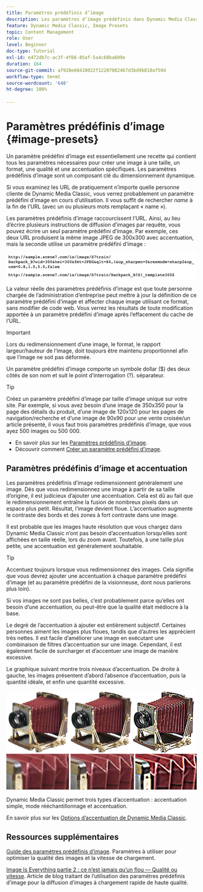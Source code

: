 ```yaml
---
title: Paramètres prédéfinis d’image
description: Les paramètres d’image prédéfinis dans Dynamic Media Classic contiennent tous les paramètres nécessaires pour créer une image à une taille, un format, une qualité et une accentuation spécifiques. Les paramètres prédéfinis d’image sont un composant clé du dimensionnement dynamique. Lorsque vous examinez une URL dans Dynamic Media Classic, vous pouvez facilement voir si un paramètre prédéfini d’image est en cours d’utilisation. Découvrez les paramètres prédéfinis d’image, pourquoi ils sont si utiles et comment en créer un.
feature: Dynamic Media Classic, Image Presets
topic: Content Management
role: User
level: Beginner
doc-type: Tutorial
exl-id: e472db7c-ac3f-4f66-85af-5a4c68ba609e
duration: 164
source-git-commit: af928e60410022f12207082467d3bd9b818af59d
workflow-type: tm+mt
source-wordcount: '648'
ht-degree: 100%

---
```


# Paramètres prédéfinis d’image {#image-presets}

Un paramètre prédéfini d’image est essentiellement une recette qui contient tous les paramètres nécessaires pour créer une image à une taille, un format, une qualité et une accentuation spécifiques. Les paramètres prédéfinis d’image sont un composant clé du dimensionnement dynamique.

Si vous examinez les URL de pratiquement n’importe quelle personne cliente de Dynamic Media Classic, vous verrez probablement un paramètre prédéfini d’image en cours d’utilisation. Il vous suffit de rechercher $name$ à la fin de l’URL (avec un ou plusieurs mots remplaçant « name »).

Les paramètres prédéfinis d’image raccourcissent l’URL. Ainsi, au lieu d’écrire plusieurs instructions de diffusion d’images par requête, vous pouvez écrire un seul paramètre prédéfini d’image. Par exemple, ces deux URL produisent la même image JPEG de 300x300 avec accentuation, mais la seconde utilise un paramètre prédéfini d’image :

![image](assets/image-presets/image-preset-2.png)

La valeur réelle des paramètres prédéfinis d’image est que toute personne chargée de l’administration d’entreprise peut mettre à jour la définition de ce paramètre prédéfini d’image et affecter chaque image utilisant ce format, sans modifier de code web. Vous verrez les résultats de toute modification apportée à un paramètre prédéfini d’image après l’effacement du cache de l’URL.

>[!IMPORTANT]
>
>Lors du redimensionnement d’une image, le format, le rapport largeur/hauteur de l’image, doit toujours être maintenu proportionnel afin que l’image ne soit pas déformée.

Un paramètre prédéfini d’image comporte un symbole dollar ($) des deux côtés de son nom et suit le point d’interrogation (?). séparateur.

>[!TIP]
>
>Créez un paramètre prédéfini d’image par taille d’image unique sur votre site. Par exemple, si vous avez besoin d’une image de 350x350 pour la page des détails du produit, d’une image de 120x120 pour les pages de navigation/recherche et d’une image de 90x90 pour une vente croisée/un article présenté, il vous faut trois paramètres prédéfinis d’image, que vous ayez 500 images ou 500 000.

- En savoir plus sur les [Paramètres prédéfinis d’image](https://experienceleague.adobe.com/docs/dynamic-media-classic/using/image-sizing/setting-image-presets.html?lang=fr).
- Découvrir comment [Créer un paramètre prédéfini d’image](https://experienceleague.adobe.com/docs/dynamic-media-classic/using/image-sizing/setting-image-presets.html?lang=fr#creating-an-image-preset).

## Paramètres prédéfinis d’image et accentuation

Les paramètres prédéfinis d’image redimensionnent généralement une image. Dès que vous redimensionnez une image à partir de sa taille d’origine, il est judicieux d’ajouter une accentuation. Cela est dû au fait que le redimensionnement entraîne la fusion de nombreux pixels dans un espace plus petit. Résultat, l’image devient floue. L’accentuation augmente le contraste des bords et des zones à fort contraste dans une image.

Il est probable que les images haute résolution que vous chargez dans Dynamic Media Classic n’ont pas besoin d’accentuation lorsqu’elles sont affichées en taille réelle, lors du zoom avant. Toutefois, à une taille plus petite, une accentuation est généralement souhaitable.

>[!TIP]
>
>Accentuez toujours lorsque vous redimensionnez des images. Cela signifie que vous devrez ajouter une accentuation à chaque paramètre prédéfini d’image (et au paramètre prédéfini de la visionneuse, dont nous parlerons plus loin).
>
>Si vos images ne sont pas belles, c’est probablement parce qu’elles ont besoin d’une accentuation, ou peut-être que la qualité était médiocre à la base.

Le degré de l’accentuation à ajouter est entièrement subjectif. Certaines personnes aiment les images plus floues, tandis que d’autres les apprécient très nettes. Il est facile d’améliorer une image en exécutant une combinaison de filtres d’accentuation sur une image. Cependant, il est également facile de surcharger et d’accentuer une image de manière excessive.

Le graphique suivant montre trois niveaux d’accentuation. De droite à gauche, les images présentent d’abord l’absence d’accentuation, puis la quantité idéale, et enfin une quantité excessive.

![image](assets/image-presets/image-presets-1.jpg)

Dynamic Media Classic permet trois types d’accentuation : accentuation simple, mode rééchantillonnage et accentuation.

En savoir plus sur les [Options d’accentuation de Dynamic Media Classic](https://experienceleague.adobe.com/docs/dynamic-media-classic/using/master-files/sharpening-image.html?lang=fr#sharpening_an_image).

## Ressources supplémentaires

[Guide des paramètres prédéfinis d’image](https://www.adobe.com/content/dam/www/us/en/experience-manager/pdfs/dynamic-media-image-preset-guide.pdf). Paramètres à utiliser pour optimiser la qualité des images et la vitesse de chargement.

[Image Is Everything partie 2 : ce n’est jamais qu’un flou — Qualité ou vitesse](https://theblog.adobe.com/image-is-everything-part-2-its-never-just-a-blur-quality-versus-speed/). Article de blog traitant de l’utilisation des paramètres prédéfinis d’image pour la diffusion d’images à chargement rapide de haute qualité.
